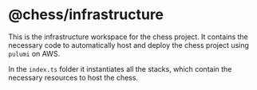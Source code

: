 # @chess/infrastructure

This is the infrastructure workspace for the chess project. It contains the necessary code to automatically
host and deploy the chess project using `pulumi` on AWS.

In the `index.ts` folder it instantiates all the stacks, which contain the necessary resources to host the
chess.
